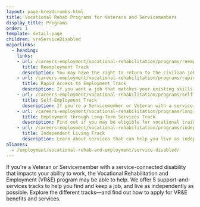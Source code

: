```yaml
---
layout: page-breadcrumbs.html
title: Vocational Rehab Programs for Veterans and Servicemembers
display_title: Programs
order: 1
template: detail-page
children: vreServiceDisabled
majorlinks:
  - heading:
    links:
    - url: /careers-employment/vocational-rehabilitation/programs/reemployment/
      title: Reemployment Track
      description: You may have the right to return to the civilian job you held before you deployed. Find out how we can help with this process.
    - url: /careers-employment/vocational-rehabilitation/programs/rapid-access-to-employment/
      title: Rapid Access to Employment Track
      description: If you want a job that matches your existing skills, find out if you can get employment counseling and job-search support.
    - url: /careers-employment/vocational-rehabilitation/programs/self-employment/
      title: Self-Employment Track
      description: If you’re a Servicemember or Veteran with a service-connected disability, find out how we can help you start your own business.
    - url: /careers-employment/vocational-rehabilitation/programs/long-term-services/
      title: Employment through Long-Term Services Track
      description: Find out if you may be eligible for vocational training to help you develop new job skills.
    - url: /careers-employment/vocational-rehabilitation/programs/independent-living/
      title: Independent Living Track
      description: Learn about services that can help you live as independently as possible if you can't return to work right away.
aliases:
  - /employment/vocational-rehab-and-employment/service-disabled/
---
```


<div class="va-introtext">

If you're a Veteran or Servicemember with a service-connected disability that impacts your ability to work, the Vocational Rehabilitation and Employment (VR&amp;E) program may be able to help. We offer 5 support-and-services tracks to help you find and keep a job, and live as independently as possible. Explore the different tracks—and find out how to apply for VR&E benefits and services.

</div>
